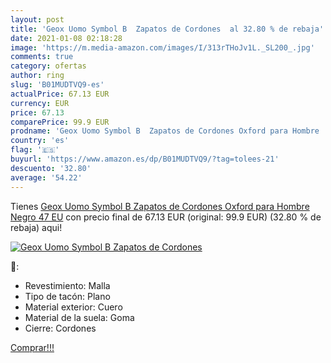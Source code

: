 ```yaml
---
layout: post
title: 'Geox Uomo Symbol B  Zapatos de Cordones  al 32.80 % de rebaja'
date: 2021-01-08 02:18:28
image: 'https://m.media-amazon.com/images/I/313rTHoJv1L._SL200_.jpg'
comments: true
category: ofertas
author: ring
slug: 'B01MUDTVQ9-es'
actualPrice: 67.13 EUR
currency: EUR
price: 67.13
comparePrice: 99.9 EUR
prodname: 'Geox Uomo Symbol B  Zapatos de Cordones Oxford para Hombre  Negro  47 EU'
country: 'es'
flag: '🇪🇸'
buyurl: 'https://www.amazon.es/dp/B01MUDTVQ9/?tag=tolees-21'
descuento: '32.80'
average: '54.22'
---
```


Tienes [Geox Uomo Symbol B  Zapatos de Cordones Oxford para Hombre  Negro  47 EU](https://www.amazon.es/dp/B01MUDTVQ9/?tag=tolees-21) con precio final de  67.13 EUR (original: 99.9 EUR) (32.80 %  de rebaja) aqui!

[![Geox Uomo Symbol B  Zapatos de Cordones ](https://m.media-amazon.com/images/I/313rTHoJv1L._SL200_.jpg)](https://www.amazon.es/dp/B01MUDTVQ9/?tag=tolees-21)

🔎:

- Revestimiento: Malla
- Tipo de tacón: Plano
- Material exterior: Cuero
- Material de la suela: Goma
- Cierre: Cordones

[Comprar!!!](https://www.amazon.es/dp/B01MUDTVQ9/?tag=tolees-21)
